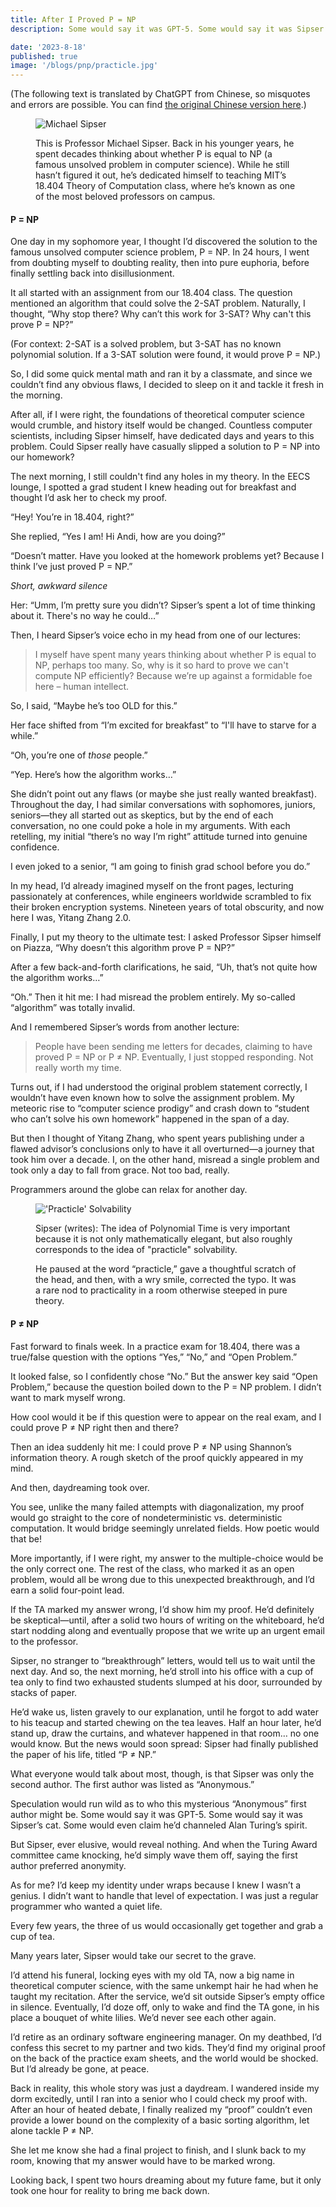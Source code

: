 ```yaml
---
title: After I Proved P = NP
description: Some would say it was GPT-5. Some would say it was Sipser's cat. Some would even claim he’d channeled Alan Turing’s spirit.

date: '2023-8-18'
published: true
image: '/blogs/pnp/practicle.jpg'
---
```


<script>
    import Tooltip from "./Tooltip.svelte"
</script>

(The following text is translated by ChatGPT from Chinese, so misquotes and errors are possible. You can find [the original Chinese version here](https://mp.weixin.qq.com/s/J7kWka5lRKbbw-UvIynAqQ).)

<figure>

![Michael Sipser](/blogs/pnp/sipser.jpg)

<figcaption>
This is Professor Michael Sipser. Back in his younger years, he spent decades thinking about whether P is equal to NP (a famous unsolved problem in computer science). While he still hasn’t figured it out, he’s dedicated himself to teaching MIT’s 18.404 Theory of Computation class, where he’s known as one of the most beloved professors on campus.
</figcaption>
</figure>

#### P = NP

One day in my sophomore year, I thought I’d discovered the solution to the famous unsolved computer science problem, P = NP. In 24 hours, I went from doubting myself to doubting reality, then into pure euphoria, before finally settling back into disillusionment.

It all started with an assignment from our 18.404 class. The question mentioned an algorithm that could solve the 2-SAT problem. Naturally, I thought, “Why stop there? Why can’t this work for 3-SAT? Why can't this prove P = NP?”

(For context: 2-SAT is a solved problem, but 3-SAT has no known polynomial solution. If a 3-SAT solution were found, it would prove P = NP.)

So, I did some quick mental math and ran it by a classmate, and since we couldn’t find any obvious flaws, I decided to sleep on it and tackle it fresh in the morning.

After all, if I were right, the foundations of theoretical computer science would crumble, and history itself would be changed. Countless computer scientists, including Sipser himself, have dedicated days and years to this problem. Could Sipser really have casually slipped a solution to P = NP into our homework?

The next morning, I still couldn't find any holes in my theory. In the EECS lounge, I spotted a grad student I knew heading out for breakfast and thought I’d ask her to check my proof.

“Hey! You’re in 18.404, right?”

She replied, “Yes I am! Hi Andi, how are you doing?”

“Doesn’t matter. Have you looked at the homework problems yet? Because I think I’ve just proved P = NP.”

_Short, awkward silence_

Her: “Umm, I’m pretty sure you didn’t? Sipser’s spent a lot of time thinking about it. There's no way he could…”

Then, I heard Sipser’s voice echo in my head from one of our lectures:

> I myself have spent many years thinking about whether P is equal to NP, perhaps too many. So, why is it so hard to prove we can't compute NP efficiently? Because we’re up against a formidable foe here – human intellect.

So, I said, “Maybe he’s too OLD for this.”

Her face shifted from “I’m excited for breakfast” to “I'll have to starve for a while.”

“Oh, you’re one of _those_ people.”

“Yep. Here’s how the algorithm works…”

She didn’t point out any flaws (or maybe she just really wanted breakfast). Throughout the day, I had similar conversations with sophomores, juniors, seniors—they all started out as skeptics, but by the end of each conversation, no one could poke a hole in my arguments. With each retelling, my initial “there’s no way I’m right” attitude turned into genuine confidence.

I even joked to a senior, “I am going to finish grad school before you do.”

In my head, I’d already imagined myself on the front pages, lecturing passionately at conferences, while engineers worldwide scrambled to fix their broken encryption systems. Nineteen years of total obscurity, and now here I was, Yitang Zhang 2.0.

Finally, I put my theory to the ultimate test: I asked Professor Sipser himself on Piazza, “Why doesn’t this algorithm prove P = NP?”

After a few back-and-forth clarifications, he said, “Uh, that’s not quite how the algorithm works…”

“Oh.” Then it hit me: I had misread the problem entirely. My so-called “algorithm” was totally invalid.

And I remembered Sipser’s words from another lecture:

> People have been sending me letters for decades, claiming to have proved P = NP or P ≠ NP. Eventually, I just stopped responding. Not really worth my time.

Turns out, if I had understood the original problem statement correctly, I wouldn’t have even known how to solve the assignment problem. My meteoric rise to “computer science prodigy” and crash down to “student who can’t solve his own homework” happened in the span of a day.

But then I thought of Yitang Zhang, who spent years publishing under a flawed advisor’s conclusions only to have it all overturned—a journey that took him over a decade. I, on the other hand, misread a single problem and took only a day to fall from grace. Not too bad, really.

Programmers around the globe can relax for another day.

<figure>

!['Practicle' Solvability](/blogs/pnp/practicle.jpg)

<figcaption>
Sipser (writes): The idea of Polynomial Time is very important because it is not only mathematically elegant, but also roughly corresponds to the idea of "practicle" solvability.

He paused at the word “practicle,” gave a thoughtful scratch of the head, and then, with a wry smile, corrected the typo. It was a rare nod to practicality in a room otherwise steeped in pure theory.

</figcaption>
</figure>

#### P ≠ NP

Fast forward to finals week. In a practice exam for 18.404, there was a true/false question with the options “Yes,” “No,” and “Open Problem.”

It looked false, so I confidently chose “No.” But the answer key said “Open Problem,” because the question boiled down to the P = NP problem. I didn’t want to mark myself wrong.

How cool would it be if this question were to appear on the real exam, and I could prove P ≠ NP right then and there?

Then an idea suddenly hit me: I could prove P ≠ NP using Shannon’s information theory. A rough sketch of the proof quickly appeared in my mind.

And then, daydreaming took over.

You see, unlike the many failed attempts with diagonalization, my proof would go straight to the core of nondeterministic vs. deterministic computation. It would bridge seemingly unrelated fields. How poetic would that be!

More importantly, if I were right, my answer to the multiple-choice would be the only correct one. The rest of the class, who marked it as an open problem, would all be wrong due to this unexpected breakthrough, and I’d earn a solid four-point lead.

If the TA marked my answer wrong, I’d show him my proof. He’d definitely be skeptical—until, after a solid two hours of writing on the whiteboard, he’d start nodding along and eventually propose that we write up an urgent email to the professor.

Sipser, no stranger to “breakthrough” letters, would tell us to wait until the next day. And so, the next morning, he’d stroll into his office with a cup of tea only to find two exhausted students slumped at his door, surrounded by stacks of paper.

He’d wake us, listen gravely to our explanation, until he forgot to add water to his teacup and started chewing on the tea leaves. Half an hour later, he’d stand up, draw the curtains, and whatever happened in that room… no one would know. But the news would soon spread: Sipser had finally published the paper of his life, titled “P ≠ NP.”

What everyone would talk about most, though, is that Sipser was only the second author. The first author was listed as “Anonymous.”

Speculation would run wild as to who this mysterious “Anonymous” first author might be. Some would say it was GPT-5. Some would say it was Sipser’s cat. Some would even claim he’d channeled Alan Turing’s spirit.

But Sipser, ever elusive, would reveal nothing. And when the Turing Award committee came knocking, he’d simply wave them off, saying the first author preferred anonymity.

As for me? I’d keep my identity under wraps because I knew I wasn’t a genius. I didn’t want to handle that level of expectation. I was just a regular programmer who wanted a quiet life.

Every few years, the three of us would occasionally get together and grab a cup of tea.

Many years later, Sipser would take our secret to the grave.

I’d attend his funeral, locking eyes with my old TA, now a big name in theoretical computer science, with the same unkempt hair he had when he taught my recitation. After the service, we’d sit outside Sipser’s empty office in silence. Eventually, I’d doze off, only to wake and find the TA gone, in his place a bouquet of white lilies. We’d never see each other again.

I’d retire as an ordinary software engineering manager. On my deathbed, I’d confess this secret to my partner and two kids. They’d find my original proof on the back of the practice exam sheets, and the world would be shocked. But I’d already be gone, at peace.

Back in reality, this whole story was just a daydream. I wandered inside my dorm excitedly, until I ran into a senior who I could check my proof with. After an hour of heated debate, I finally realized my “proof” couldn’t even provide a lower bound on the complexity of a basic sorting algorithm, let alone tackle P ≠ NP.

She let me know she had a final project to finish, and I slunk back to my room, knowing that my answer would have to be marked wrong.

Looking back, I spent two hours dreaming about my future fame, but it only took one hour for reality to bring me back down.
